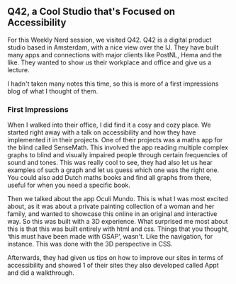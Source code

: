 
## Q42, a Cool Studio that's Focused on Accessibility

For this Weekly Nerd session, we visited Q42. Q42 is a digital product studio based in Amsterdam, with a nice view over the IJ. They have built many apps and connections with major clients like PostNL, Hema and the like. They wanted to show us their workplace and office and give us a lecture.

I hadn't taken many notes this time, so this is more of a first impressions blog of what I thought of them.

### First Impressions
When I walked into their office, I did find it a cosy and cozy place. We started right away with a talk on accessibility and how they have implemented it in their projects. One of their projects was a maths app for the blind called SenseMath. This involved the app reading multiple complex graphs to blind and visually impaired people through certain frequencies of sound and tones. This was really cool to see, they had also let us hear examples of such a graph and let us guess which one was the right one. You could also add Dutch maths books and find all graphs from there, useful for when you need a specific book.

Then we talked about the app Oculi Mundo. This is what I was most excited about, as it was about a private painting collection of a woman and her family, and wanted to showcase this online in an original and interactive way. So this was built with a 3D experience. What surprised me most about this is that this was built entirely with html and css. Things that you thought, ‘this must have been made with GSAP’, wasn't. Like the navigation, for instance. This was  done with the 3D perspective in CSS.

Afterwards, they had given us tips on how to improve our sites in terms of accessibility and showed 1 of their sites they also developed called Appt and did a walkthrough.